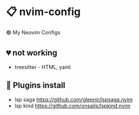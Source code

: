# 📋 nvim-config
🟢 My Neovim Configs

## 💔 not working
- treesitter - HTML, yaml


## 🔌 Plugins install
- lsp saga https://github.com/glepnir/lspsaga.nvim
- lsp kind https://github.com/onsails/lspkind.nvim
